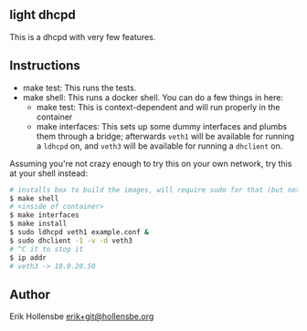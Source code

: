 ## light dhcpd

This is a dhcpd with very few features.

## Instructions

- make test: This runs the tests.
- make shell: This runs a docker shell. You can do a few things in here:
  - make test: This is context-dependent and will run properly in the container
  - make interfaces: This sets up some dummy interfaces and plumbs them through
    a bridge; afterwards `veth1` will be available for running a `ldhcpd` on, and
    `veth3` will be available for running a `dhclient` on.

Assuming you're not crazy enough to try this on your own network, try this at
your shell instead:

```bash
# installs box to build the images, will require sudo for that (but nothing else)
$ make shell
# <inside of container>
$ make interfaces
$ make install
$ sudo ldhcpd veth1 example.conf &
$ sudo dhclient -1 -v -d veth3
# ^C it to stop it
$ ip addr
# veth3 -> 10.0.20.50
```

## Author

Erik Hollensbe <erik+git@hollensbe.org>
